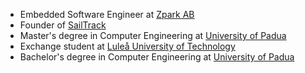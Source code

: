 * Embedded Software Engineer at [Zpark AB](https://www.zpark.se/en)
* Founder of [SailTrack](https://metisvela.github.io/sailtrack/)
* Master's degree in Computer Engineering at [University of Padua](https://www.unipd.it/en/)
* Exchange student at [Luleå University of Technology](https://www.ltu.se/?l=en)
* Bachelor's degree in Computer Engineering at [University of Padua](https://www.unipd.it/en/)
